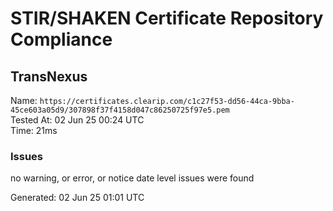 # STIR/SHAKEN Certificate Repository Compliance

## TransNexus

Name: `https://certificates.clearip.com/c1c27f53-dd56-44ca-9bba-45ce603a05d9/307898f37f4158d047c86250725f97e5.pem`\
Tested At: 02 Jun 25 00:24 UTC\
Time: 21ms

### Issues

no warning, or error, or notice date level issues were found

Generated: 02 Jun 25 01:01 UTC